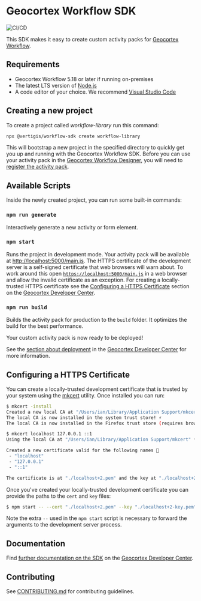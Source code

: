 # Geocortex Workflow SDK

![CI/CD](https://github.com/geocortex/vertigis-workflow-sdk/workflows/CI/CD/badge.svg)

This SDK makes it easy to create custom activity packs for [Geocortex Workflow](https://www.geocortex.com/products/geocortex-workflow/).

## Requirements

-   Geocortex Workflow 5.18 or later if running on-premises
-   The latest LTS version of [Node.js](https://nodejs.org/en/download/)
-   A code editor of your choice. We recommend [Visual Studio Code](https://code.visualstudio.com/)

## Creating a new project

To create a project called _workflow-library_ run this command:

```sh
npx @vertigis/workflow-sdk create workflow-library
```

This will bootstrap a new project in the specified directory to quickly get you up and running with the Geocortex Workflow SDK. Before you can use your activity pack in the [Geocortex Workflow Designer](https://apps.geocortex.com/workflow/designer/), you will need to [register the activity pack](https://developers.geocortex.com/docs/workflow/sdk-web-overview#register-the-activity-pack).

## Available Scripts

Inside the newly created project, you can run some built-in commands:

### `npm run generate`

Interactively generate a new activity or form element.

### `npm start`

Runs the project in development mode. Your activity pack will be available at [http://localhost:5000/main.js](http://localhost:5000/main.js). The HTTPS certificate of the development server is a self-signed certificate that web browsers will warn about. To work around this open [`https://localhost:5000/main.js`](https://localhost:5000/main.js) in a web browser and allow the invalid certificate as an exception. For creating a locally-trusted HTTPS certificate see the [Configuring a HTTPS Certificate](https://developers.geocortex.com/docs/workflow/sdk-web-overview/#configuring-a-https-certificate) section on the [Geocortex Developer Center](https://developers.geocortex.com/docs/workflow/overview/).

### `npm run build`

Builds the activity pack for production to the `build` folder. It optimizes the build for the best performance.

Your custom activity pack is now ready to be deployed!

See the [section about deployment](https://developers.geocortex.com/docs/workflow/sdk-web-overview/#deployment) in the [Geocortex Developer Center](https://developers.geocortex.com/docs/workflow/overview/) for more information.

## Configuring a HTTPS Certificate

You can create a locally-trusted development certificate that is trusted by your system using the [mkcert](https://github.com/FiloSottile/mkcert) utility. Once installed you can run:

```sh
$ mkcert -install
Created a new local CA at "/Users/ian/Library/Application Support/mkcert" 💥
The local CA is now installed in the system trust store! ⚡️
The local CA is now installed in the Firefox trust store (requires browser restart)! 🦊

$ mkcert localhost 127.0.0.1 ::1
Using the local CA at "/Users/ian/Library/Application Support/mkcert" ✨

Created a new certificate valid for the following names 📜
 - "localhost"
 - "127.0.0.1"
 - "::1"

The certificate is at "./localhost+2.pem" and the key at "./localhost+2-key.pem" ✅
```

Once you've created your locally-trusted development certificate you can provide the paths to the `cert` and `key` files:

```sh
$ npm start -- --cert "./localhost+2.pem" --key "./localhost+2-key.pem"
```

Note the extra `--` used in the `npm start` script is necessary to forward the arguments to the development server process.

## Documentation

Find [further documentation on the SDK](https://developers.geocortex.com/docs/workflow/sdk-web-overview/) on the [Geocortex Developer Center](https://developers.geocortex.com/docs/workflow/overview/).

## Contributing

See [CONTRIBUTING.md](CONTRIBUTING.md) for contributing guidelines.
